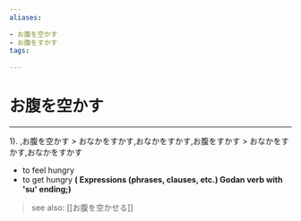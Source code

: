```yaml
---
aliases:
    
- お腹を空かす
- お腹をすかす
tags:
    
---
```


# お腹を空かす
---
1).
,お腹を空かす > おなかをすかす,おなかをすかす,お腹をすかす > おなかをすかす,おなかをすかす

- to feel hungry
- to get hungry
**( Expressions (phrases, clauses, etc.) Godan verb with 'su' ending;)**
> see also:  [[お腹を空かせる]]
            